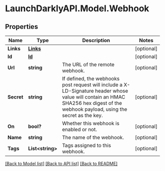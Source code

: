 # LaunchDarklyAPI.Model.Webhook
## Properties

Name | Type | Description | Notes
------------ | ------------- | ------------- | -------------
**Links** | [**Links**](Links.md) |  | [optional] 
**Id** | [**Id**](Id.md) |  | [optional] 
**Url** | **string** | The URL of the remote webhook. | [optional] 
**Secret** | **string** | If defined, the webhooks post request will include a X-LD-Signature header whose value will contain an HMAC SHA256 hex digest of the webhook payload, using the secret as the key. | [optional] 
**On** | **bool?** | Whether this webhook is enabled or not. | [optional] 
**Name** | **string** | The name of the webhook. | [optional] 
**Tags** | **List&lt;string&gt;** | Tags assigned to this webhook. | [optional] 

[[Back to Model list]](../README.md#documentation-for-models) [[Back to API list]](../README.md#documentation-for-api-endpoints) [[Back to README]](../README.md)

